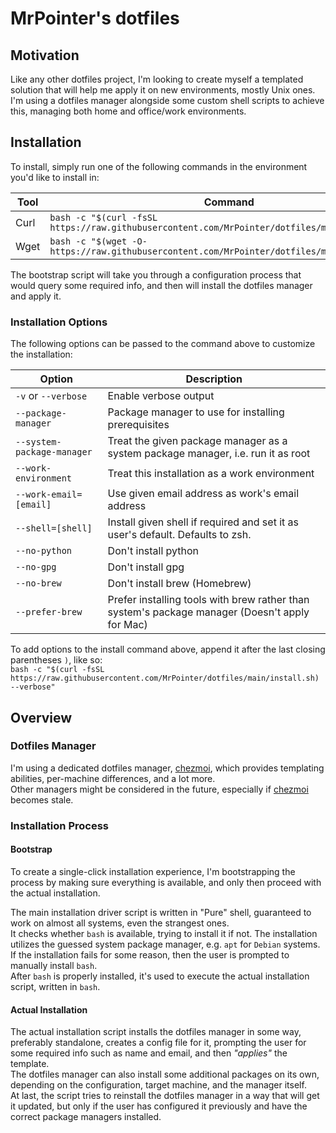 # MrPointer's dotfiles

## Motivation

Like any other dotfiles project, I'm looking to create myself
a templated solution that will help me apply it on new environments, mostly Unix ones.  
I'm using a dotfiles manager alongside some custom shell scripts to achieve this,
managing both home and office/work environments.  

## Installation

To install, simply run one of the following commands
in the environment you'd like to install in:  

| Tool | Command                                                                                        |
| ---- | ---------------------------------------------------------------------------------------------- |
| Curl | `bash -c "$(curl -fsSL https://raw.githubusercontent.com/MrPointer/dotfiles/main/install.sh)"` |
| Wget | `bash -c "$(wget -O- https://raw.githubusercontent.com/MrPointer/dotfiles/main/install.sh)"`   |

The bootstrap script will take you through a configuration process
that would query some required info, and then will install the dotfiles manager and apply it.  

### Installation Options

The following options can be passed to the command above to customize the installation:  

| Option                     | Description                                                                                    |
| -------------------------- | ---------------------------------------------------------------------------------------------- |
| `-v` or `--verbose`        | Enable verbose output                                                                          |
| `--package-manager`        | Package manager to use for installing prerequisites                                            |
| `--system-package-manager` | Treat the given package manager as a system package manager, i.e. run it as root               |
| `--work-environment`       | Treat this installation as a work environment                                                  |
| `--work-email=[email]`     | Use given email address as work's email address                                                |
| `--shell=[shell]`          | Install given shell if required and set it as user's default. Defaults to zsh.                 |
| `--no-python`              | Don't install python                                                                           |
| `--no-gpg`                 | Don't install gpg                                                                              |
| `--no-brew`                | Don't install brew (Homebrew)                                                                  |
| `--prefer-brew`            | Prefer installing tools with brew rather than system's package manager (Doesn't apply for Mac) |

To add options to the install command above, append it after the last closing parentheses `)`, like so:  
`bash -c "$(curl -fsSL https://raw.githubusercontent.com/MrPointer/dotfiles/main/install.sh) --verbose"`

## Overview

### Dotfiles Manager

I'm using a dedicated dotfiles manager, [chezmoi][chezmoi-url], which provides templating abilities,
per-machine differences, and a lot more.  
Other managers might be considered in the future, especially if [chezmoi][chezmoi-url] becomes stale.  

### Installation Process

#### Bootstrap

To create a single-click installation experience, I'm bootstrapping the process
by making sure everything is available, and only then proceed with the actual installation.  

The main installation driver script is written in "Pure" shell,
guaranteed to work on almost all systems, even the strangest ones.  
It checks whether `bash` is available, trying to install it if not. 
The installation utilizes the guessed system package manager, e.g. `apt` for `Debian` systems.  
If the installation fails for some reason, then the user is prompted to manually install `bash`.  
After `bash` is properly installed, it's used to execute the actual installation script, written in `bash`.  

#### Actual Installation

The actual installation script installs the dotfiles manager in some way, preferably standalone,
creates a config file for it, prompting the user for some required info such as name and email,
and then *"applies"* the template.  
The dotfiles manager can also install some additional packages on its own, depending on the configuration,
target machine, and the manager itself.  
At last, the script tries to reinstall the dotfiles manager in a way that will get it updated,
but only if the user has configured it previously and have the correct package managers installed.

[chezmoi-url]: https://www.chezmoi.io/
